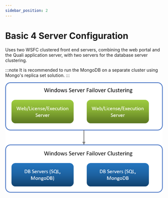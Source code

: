 ```yaml
---
sidebar_position: 2
---
```


# Basic 4 Server Configuration

Uses two WSFC clustered front end servers, combining the web portal and the Quali application server, with two servers for the database server clustering.

:::note
It is recommended to run the MongoDB on a separate cluster using Mongo's replica set solution.
:::

![](/Images/HA-Deploy/Basic-4-server-configuration.png)